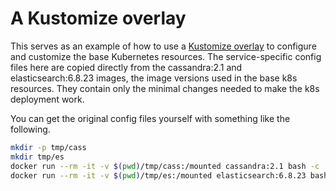# A Kustomize overlay

This serves as an example of how to use a [Kustomize overlay](
https://kubernetes.io/docs/tasks/manage-kubernetes-objects/kustomization/) to configure and customize the base
Kubernetes resources. The service-specific config files here are copied directly from the cassandra:2.1 and
elasticsearch:6.8.23 images, the image versions used in the base k8s resources. They contain only the minimal changes
needed to make the k8s deployment work.

You can get the original config files yourself with something like the following.

```bash
mkdir -p tmp/cass
mkdir tmp/es
docker run --rm -it -v $(pwd)/tmp/cass:/mounted cassandra:2.1 bash -c 'cp -r /etc/cassandra/* /mounted'
docker run --rm -it -v $(pwd)/tmp/es:/mounted elasticsearch:6.8.23 bash -c 'cp /usr/share/elasticsearch/config/* /mounted'
```
